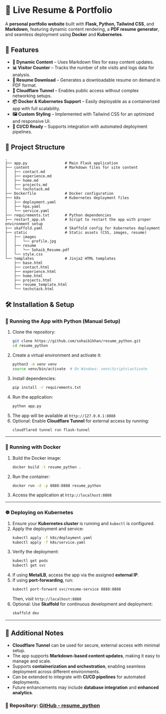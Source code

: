 # 🚀 Live Resume & Portfolio

A **personal portfolio website** built with **Flask, Python, Tailwind CSS**, and **Markdown**, featuring dynamic content rendering, a **PDF resume generator**, and seamless deployment using **Docker** and **Kubernetes**.

## 📌 Features

- **📜 Dynamic Content** – Uses Markdown files for easy content updates.
- **📊 Visitor Counter** – Tracks the number of site visits and logs data for analysis.
- **📑 Resume Download** – Generates a downloadable resume on demand in PDF format.
- **🔗 Cloudflare Tunnel** – Enables public access without complex networking setups.
- **📦 Docker & Kubernetes Support** – Easily deployable as a containerized app with full scalability.
- **🖼️ Custom Styling** – Implemented with Tailwind CSS for an optimized and responsive UI.
- **🔧 CI/CD Ready** – Supports integration with automated deployment pipelines.

## 📂 Project Structure

```
.
├── app.py                 # Main Flask application
├── content                # Markdown files for site content
│   ├── contact.md
│   ├── experience.md
│   ├── home.md
│   ├── projects.md
│   └── techstack.md
├── Dockerfile             # Docker configuration
├── k8s                    # Kubernetes deployment files
│   ├── deployment.yaml
│   ├── hpa.yaml
│   └── service.yaml
├── requirements.txt       # Python dependencies
├── restart_app.sh         # Script to restart the app with proper environment setup
├── skaffold.yaml          # Skaffold config for Kubernetes deployment
├── static                 # Static assets (CSS, images, resume)
│   ├── images
│   │   └── profile.jpg
│   ├── resume
│   │   └── Sohaib_Resume.pdf
│   └── style.css
└── templates              # Jinja2 HTML templates
    ├── base.html
    ├── contact.html
    ├── experience.html
    ├── home.html
    ├── projects.html
    ├── resume_template.html
    └── techstack.html
```

## 🛠️ Installation & Setup

### 🔹 Running the App with Python (Manual Setup)

1. Clone the repository:
   ```bash
   git clone https://github.com/sohaib1khan/resume_python.git
   cd resume_python
   ```
2. Create a virtual environment and activate it:
   ```bash
   python3 -m venv venv
   source venv/bin/activate  # On Windows: venv\Scripts\activate
   ```
3. Install dependencies:
   ```bash
   pip install -r requirements.txt
   ```
4. Run the application:
   ```bash
   python app.py
   ```
5. The app will be available at `http://127.0.0.1:8888`
6. Optional: Enable **Cloudflare Tunnel** for external access by running:
   ```bash
   cloudflared tunnel run flask-tunnel
   ```

---

### 🐳 Running with Docker

1. Build the Docker image:
   ```bash
   docker build -t resume_python .
   ```
2. Run the container:
   ```bash
   docker run -d -p 8888:8888 resume_python
   ```
3. Access the application at `http://localhost:8888`



---

### ☸️ Deploying on Kubernetes

1. Ensure your **Kubernetes cluster** is running and `kubectl` is configured.
2. Apply the deployment and service:
   ```bash
   kubectl apply -f k8s/deployment.yaml
   kubectl apply -f k8s/service.yaml
   ```
3. Verify the deployment:
   ```bash
   kubectl get pods
   kubectl get svc
   ```
4. If using **MetalLB**, access the app via the assigned **external IP**.
5. If using **port-forwarding**, run:
   ```bash
   kubectl port-forward svc/resume-service 8888:8888
   ```
   Then, visit `http://localhost:8888`
6. Optional: Use **Skaffold** for continuous development and deployment:
   ```bash
   skaffold dev
   ```

---

## 🔗 Additional Notes

- **Cloudflare Tunnel** can be used for secure, external access with minimal setup.
- The app supports **Markdown-based content updates**, making it easy to manage and scale.
- Supports **containerization and orchestration**, enabling seamless deployment across different environments.
- Can be extended to integrate with **CI/CD pipelines** for automated deployments.
- Future enhancements may include **database integration** and **enhanced analytics**.

### 📌 Repository: [GitHub - resume\_python](https://github.com/sohaib1khan/resume_python)

